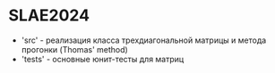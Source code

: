 # SLAE2024
- 'src' - реализация класса трехдиагональной матрицы и метода прогонки (Thomas' method)
- 'tests' - основные юнит-тесты для матриц
